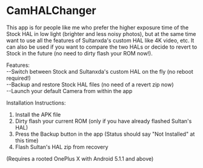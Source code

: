 # CamHALChanger
This app is for people like me who prefer the higher exposure time of the Stock HAL in low light (brighter and less noisy photos), but at the same time want to use all the features of Sultanxda's custom HAL like 4K video, etc.
It can also be used if you want to compare the two HALs or decide to revert to Stock in the future (no need to dirty flash your ROM now!).

Features:  
--Switch between Stock and Sultanxda's custom HAL on the fly (no reboot required!)   
--Backup and restore Stock HAL files (no need of a revert zip now)  
--Launch your default Camera from within the app  

Installation Instructions:  
1. Install the APK file    
2. Dirty flash your current ROM (only if you have already flashed Sultan's HAL)   
3. Press the Backup button in the app (Status should say "Not Installed" at this time)   
4. Flash Sultan's HAL zip from recovery

(Requires a rooted OnePlus X with Android 5.1.1 and above)
